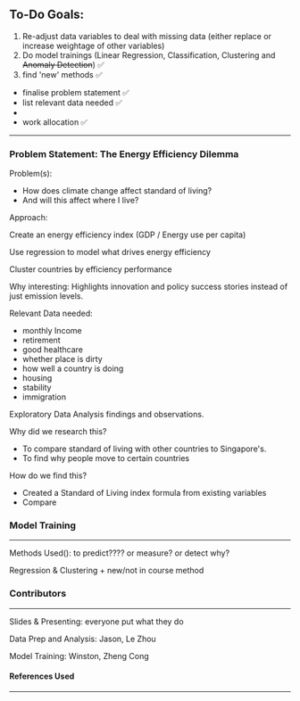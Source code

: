 ## To-Do Goals:

1. Re-adjust data variables to deal with missing data (either replace or increase weightage of other variables)
2. Do model trainings (Linear Regression, Classification, Clustering and ~~Anomaly Detection~~) ✅
3. find 'new' methods ✅

- finalise problem statement ✅
- list relevant data needed ✅
- 
- work allocation ✅

---

### Problem Statement: The Energy Efficiency Dilemma

Problem(s):

- How does climate change affect standard of living?
- And will this affect where I live?

Approach:

Create an energy efficiency index (GDP / Energy use per capita)

Use regression to model what drives energy efficiency

Cluster countries by efficiency performance

Why interesting:
Highlights innovation and policy success stories instead of just emission levels.

Relevant Data needed:

- monthly Income
- retirement
- good healthcare
- whether place is dirty
- how well a country is doing
- housing
- stability
- immigration

Exploratory Data Analysis findings and observations.

Why did we research this?

- To compare standard of living with other countries to Singapore's.
- To find why people move to certain countries

How do we find this?

- Created a Standard of Living index formula from existing variables
- Compare

### Model Training

---

Methods Used(): to predict???? or measure? or detect why?

Regression & Clustering + new/not in course method

### Contributors

---

Slides & Presenting: everyone put what they do

Data Prep and Analysis: Jason, Le Zhou

Model Training: Winston, Zheng Cong

#### References Used

---
